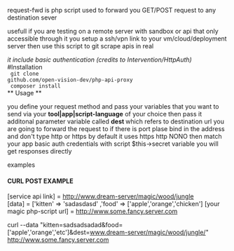 
request-fwd is php script used to forward you GET/POST request to any destination sever 

usefull if you are testing on a remote server with sandbox or api that only accessible through it you setup a ssh/vpn link to your vm/cloud/deployment server
then use this script to git scrape apis in real 

*it include basic authentication (credits to Intervention/HttpAuth)*
<br />
#Installation 
<br />
<code>
git clone github.com/open-vision-dev/php-api-proxy  <br />
composer install
</code>
<br />
** Usage **

you define your request method and pass your variables that you want to send via your <strong>tool|app|script-language</strong> of your choice then pass it additonal parameter variable  called <strong> dest 
 </strong> which refers to destination url you are going to forward the request to
if there is port plase bind in the address and don't type http or https by default it uses https http NONO then match your app basic auth credentials with
script $this->secret variable you will get responses directly 

<bold>examples </bold>
#### CURL POST EXAMPLE 

[service api link]  = http://www.dream-server/magic/wood/jungle<br />
[data] =  ['kitten' => 'sadasdasd' ,'food' => ['apple','orange','chicken']
[your magic php-script url] = http://www.some.fancy.server.com 

curl --data "kitten=sadsadsadad&food=['apple','orange','etc']&dest=www.dream-server/magic/wood/jungle/"   http://www.some.fancy.server.com 


  
